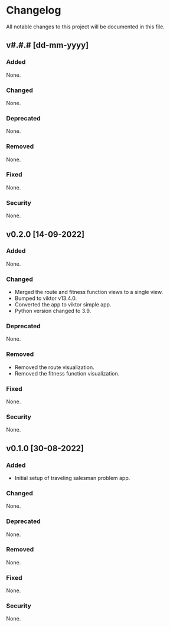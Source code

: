 # Changelog
All notable changes to this project will be documented in this file.

## v#.#.# [dd-mm-yyyy]
### Added
None.

### Changed
None.

### Deprecated
None.

### Removed
None.

### Fixed
None.

### Security
None.

## v0.2.0 [14-09-2022]
### Added
None.

### Changed
- Merged the route and fitness function views to a single view.
- Bumped to viktor v13.4.0.
- Converted the app to viktor simple app.
- Python version changed to 3.9.

### Deprecated
None.

### Removed
- Removed the route visualization.
- Removed the fitness function visualization.

### Fixed
None.

### Security
None.

## v0.1.0 [30-08-2022]
### Added
- Initial setup of traveling salesman problem app.

### Changed
None.

### Deprecated
None.

### Removed
None.

### Fixed
None.

### Security
None.
